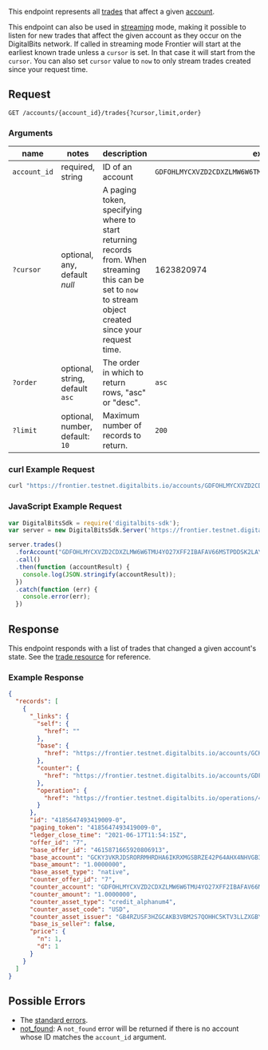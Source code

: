 This endpoint represents all [trades](../resources/trade.md) that affect a given [account](../resources/account.md).

This endpoint can also be used in [streaming](../streaming.md) mode, making it possible to listen for new trades that affect the given account as they occur on the DigitalBits network.
If called in streaming mode Frontier will start at the earliest known trade unless a `cursor` is set. In that case it will start from the `cursor`. You can also set `cursor` value to `now` to only stream trades created since your request time.

## Request

```
GET /accounts/{account_id}/trades{?cursor,limit,order}
```

### Arguments

| name | notes | description | example |
| ---- | ----- | ----------- | ------- |
| `account_id` | required, string | ID of an account | `GDFOHLMYCXVZD2CDXZLMW6W6TMU4YO27XFF2IBAFAV66MSTPDDSK2LAY` |
| `?cursor` | optional, any, default _null_ | A paging token, specifying where to start returning records from. When streaming this can be set to `now` to stream object created since your request time. | 1623820974 |
| `?order`  | optional, string, default `asc` | The order in which to return rows, "asc" or "desc". | `asc` |
| `?limit`  | optional, number, default: `10` | Maximum number of records to return. | `200` |

### curl Example Request

```sh
curl "https://frontier.testnet.digitalbits.io/accounts/GDFOHLMYCXVZD2CDXZLMW6W6TMU4YO27XFF2IBAFAV66MSTPDDSK2LAY/trades?limit=1"
```

### JavaScript Example Request

```javascript
var DigitalBitsSdk = require('digitalbits-sdk');
var server = new DigitalBitsSdk.Server('https://frontier.testnet.digitalbits.io');

server.trades()
  .forAccount("GDFOHLMYCXVZD2CDXZLMW6W6TMU4YO27XFF2IBAFAV66MSTPDDSK2LAY")
  .call()
  .then(function (accountResult) {
    console.log(JSON.stringify(accountResult));
  })
  .catch(function (err) {
    console.error(err);
  })
```


## Response

This endpoint responds with a list of trades that changed a given account's state. See the [trade resource](../resources/trade.md) for reference.

### Example Response

```json
{
  "records": [
    {
      "_links": {
        "self": {
          "href": ""
        },
        "base": {
          "href": "https://frontier.testnet.digitalbits.io/accounts/GCKY3VKRJDSRORRMHRDHA6IKRXMGSBRZE42P64AHX4NHVGB3Y224WM3M"
        },
        "counter": {
          "href": "https://frontier.testnet.digitalbits.io/accounts/GDFOHLMYCXVZD2CDXZLMW6W6TMU4YO27XFF2IBAFAV66MSTPDDSK2LAY"
        },
        "operation": {
          "href": "https://frontier.testnet.digitalbits.io/operations/4185647493419009"
        }
      },
      "id": "4185647493419009-0",
      "paging_token": "4185647493419009-0",
      "ledger_close_time": "2021-06-17T11:54:15Z",
      "offer_id": "7",
      "base_offer_id": "4615871665920806913",
      "base_account": "GCKY3VKRJDSRORRMHRDHA6IKRXMGSBRZE42P64AHX4NHVGB3Y224WM3M",
      "base_amount": "1.0000000",
      "base_asset_type": "native",
      "counter_offer_id": "7",
      "counter_account": "GDFOHLMYCXVZD2CDXZLMW6W6TMU4YO27XFF2IBAFAV66MSTPDDSK2LAY",
      "counter_amount": "1.0000000",
      "counter_asset_type": "credit_alphanum4",
      "counter_asset_code": "USD",
      "counter_asset_issuer": "GB4RZUSF3HZGCAKB3VBM2S7QOHHC5KTV3LLZXGBYR5ZO4B26CKHFZTSZ",
      "base_is_seller": false,
      "price": {
        "n": 1,
        "d": 1
      }
    }
  ]
}

```

## Possible Errors

- The [standard errors](../errors.md#standard-errors).
- [not_found](../errors/not-found.md): A `not_found` error will be returned if there is no account whose ID matches the `account_id` argument.
